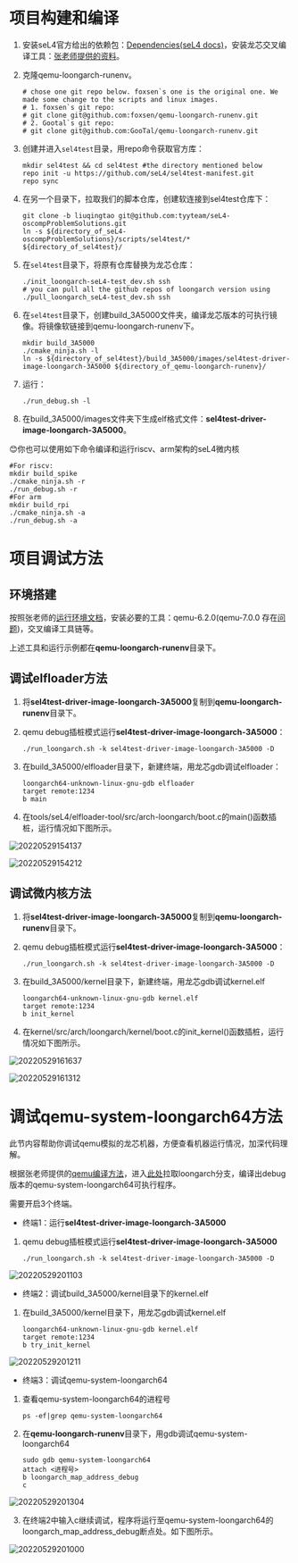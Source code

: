 <!--
   SPDX-License-Identifier: GPL-2.0-only
   Copyright 2022, tyyteam(Qingtao Liu, Yang Lei, Yang Chen)
   qtliu@mail.ustc.edu.cn, le24@mail.ustc.edu.cn, chenyangcs@mail.ustc.edu.cn
-->
# 项目构建和编译

1. 安装seL4官方给出的依赖包：[Dependencies(seL4 docs)](https://docs.sel4.systems/projects/buildsystem/host-dependencies.html)，安装龙芯交叉编译工具：[张老师提供的资料](https://github.com/foxsen/qemu-loongarch-runenv)。

2. 克隆qemu-loongarch-runenv。

   ```
   # chose one git repo below. foxsen`s one is the original one. We made some change to the scripts and linux images.
   # 1. foxsen`s git repo:
   # git clone git@github.com:foxsen/qemu-loongarch-runenv.git
   # 2. Gootal`s git repo:
   # git clone git@github.com:GooTal/qemu-loongarch-runenv.git
   ```
   
2. 创建并进入`sel4test`目录，用repo命令获取官方库：

   ```shell
   mkdir sel4test && cd sel4test #the directory mentioned below
   repo init -u https://github.com/seL4/sel4test-manifest.git
   repo sync
   ```
   
3. 在另一个目录下，拉取我们的脚本仓库，创建软连接到sel4test仓库下：

   ```
   git clone -b liuqingtao git@github.com:tyyteam/seL4-oscompProblemSolutions.git
   ln -s ${directory_of_seL4-oscompProblemSolutions}/scripts/sel4test/* ${directory_of_sel4test}/
   ```

3. 在```sel4test```目录下，将原有仓库替换为龙芯仓库：

   ```shell
   ./init_loongarch-seL4-test_dev.sh ssh
   # you can pull all the github repos of loongarch version using ./pull_loongarch_seL4-test_dev.sh ssh
   ```
   
6. 在```sel4test```目录下，创建build_3A5000文件夹，编译龙芯版本的可执行镜像。将镜像软链接到qemu-loongarch-runenv下。

   ```shell
   mkdir build_3A5000
   ./cmake_ninja.sh -l
   ln -s ${directory_of_sel4test}/build_3A5000/images/sel4test-driver-image-loongarch-3A5000 ${directory_of_qemu-loongarch-runenv}/
   ```

5. 运行：

   ```shell
   ./run_debug.sh -l
   ```
   
6. 在build_3A5000/images文件夹下生成elf格式文件：**sel4test-driver-image-loongarch-3A5000**。

   

😊你也可以使用如下命令编译和运行riscv、arm架构的seL4微内核

```
#For riscv:
mkdir build_spike
./cmake_ninja.sh -r
./run_debug.sh -r
#For arm
mkdir build_rpi
./cmake_ninja.sh -a
./run_debug.sh -a
```



# 项目调试方法

## 环境搭建

按照张老师的[运行环境文档](https://github.com/foxsen/qemu-loongarch-runenv)，安装必要的工具：qemu-6.2.0(qemu-7.0.0 存在[问题](https://github.com/seL4/seL4/issues/879))，交叉编译工具链等。

上述工具和运行示例都在**qemu-loongarch-runenv**目录下。

## 调试elfloader方法

1. 将**sel4test-driver-image-loongarch-3A5000**复制到**qemu-loongarch-runenv**目录下。

2. qemu debug插桩模式运行**sel4test-driver-image-loongarch-3A5000**：

   ```shell
   ./run_loongarch.sh -k sel4test-driver-image-loongarch-3A5000 -D
   ```

3. 在build_3A5000/elfloader目录下，新建终端，用龙芯gdb调试elfloader：

   ```shell
   loongarch64-unknown-linux-gnu-gdb elfloader
   target remote:1234
   b main
   ```

4. 在tools/seL4/elfloader-tool/src/arch-loongarch/boot.c的main()函数插桩，运行情况如下图所示。

![20220529154137](https://raw.githubusercontent.com/GooTal/picBed/master/myPics/20220529154137.png)

![20220529154212](https://raw.githubusercontent.com/GooTal/picBed/master/myPics/20220529154212.png)



## 调试微内核方法

1. 将**sel4test-driver-image-loongarch-3A5000**复制到**qemu-loongarch-runenv**目录下。

2. qemu debug插桩模式运行**sel4test-driver-image-loongarch-3A5000**：

   ```shell
   ./run_loongarch.sh -k sel4test-driver-image-loongarch-3A5000 -D
   ```

2. 在build_3A5000/kernel目录下，新建终端，用龙芯gdb调试kernel.elf

   ```shell
   loongarch64-unknown-linux-gnu-gdb kernel.elf
   target remote:1234
   b init_kernel
   ```
   
3. 在kernel/src/arch/loongarch/kernel/boot.c的init_kernel()函数插桩，运行情况如下图所示。


![20220529161637](https://raw.githubusercontent.com/GooTal/picBed/master/myPics/20220529161637.png)

![20220529161312](https://raw.githubusercontent.com/GooTal/picBed/master/myPics/20220529161312.png)



# 调试qemu-system-loongarch64方法

此节内容帮助你调试qemu模拟的龙芯机器，方便查看机器运行情况，加深代码理解。

根据张老师提供的[qemu编译方法](https://github.com/foxsen/qemu-loongarch-runenv#qemu)，进入[此处](https://github.com/foxsen/qemu/tree/loongarch)拉取loongarch分支，编译出debug版本的qemu-system-loongarch64可执行程序。

需要开启3个终端。

* 终端1：运行**sel4test-driver-image-loongarch-3A5000**

1. qemu debug插桩模式运行**sel4test-driver-image-loongarch-3A5000**

   ```shell
   ./run_loongarch.sh -k sel4test-driver-image-loongarch-3A5000 -D
   ```

![20220529201103](https://raw.githubusercontent.com/GooTal/picBed/master/myPics/20220529201103.png)

* 终端2：调试build_3A5000/kernel目录下的kernel.elf

1. 在build_3A5000/kernel目录下，用龙芯gdb调试kernel.elf

   ```shell
   loongarch64-unknown-linux-gnu-gdb kernel.elf
   target remote:1234
   b try_init_kernel
   ```

![20220529201211](https://raw.githubusercontent.com/GooTal/picBed/master/myPics/20220529201211.png)


* 终端3：调试qemu-system-loongarch64

1. 查看qemu-system-loongarch64的进程号

   ```shel
   ps -ef|grep qemu-system-loongarch64
   ```

2. 在**qemu-loongarch-runenv**目录下，用gdb调试qemu-system-loongarch64

   ```shell
   sudo gdb qemu-system-loongarch64
   attach <进程号>
   b loongarch_map_address_debug
   c
   ```

![20220529201304](https://raw.githubusercontent.com/GooTal/picBed/master/myPics/20220529201304.png)

3. 在终端2中输入c继续调试，程序将运行至qemu-system-loongarch64的loongarch_map_address_debug断点处。如下图所示。

![20220529201000](https://raw.githubusercontent.com/GooTal/picBed/master/myPics/20220529201000.png)









